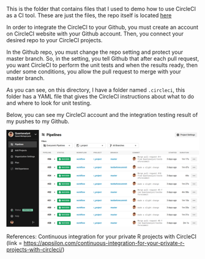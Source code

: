 This is the folder that contains files that I used to demo how to use CircleCI as a CI tool. These are just the files, the repo itself is located [here](github.com/Quantanalyst/r_project)

In order to integrate the CircleCI to your Github, you must create an account on CircleCI website with your Github account. Then, you connect your desired repo to your CircleCI projects. 

In the Github repo, you must change the repo setting and protect your master branch. So, in the setting, you tell Github that after each pull request, you want CircleCI to perform the unit tests and when the results ready, then under some conditions, you allow the pull request to merge with your master branch. 

As you can see, on this directory, I have a folder named ```.circleci```, this folder has a YAML file that gives the CircleCI instructions about what to do and where to look for unit testing. 

Below, you can see my CircleCI account and the integration testing result of my pushes to my Github. 

<p align="center"> <img src="images/circleci.png"> </p>









References: 
Continuous integration for your private R projects with CircleCI (link = https://appsilon.com/continuous-integration-for-your-private-r-projects-with-circleci/)
